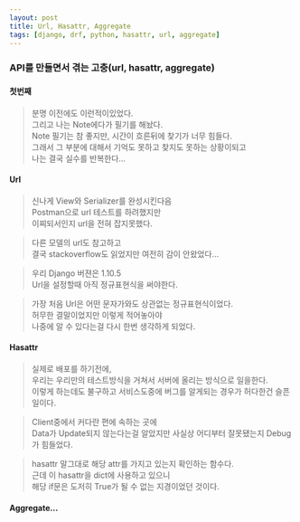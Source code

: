 ```yaml
---
layout: post
title: Url, Hasattr, Aggregate
tags: [django, drf, python, hasattr, url, aggregate]
---
```


### API를 만들면서 겪는 고충(url, hasattr, aggregate)

#### 첫번째

> 분명 이전에도 이런적이있었다.  
그리고 나는 Note에다가 필기를 해놨다.  
Note 필기는 참 좋지만, 시간이 흐른뒤에 찾기가 너무 힘들다.  
그래서 그 부분에 대해서 기억도 못하고 찾지도 못하는 상황이되고  
나는 결국 실수를 반복한다...

#### Url

> 신나게 View와 Serializer를 완성시킨다음    
Postman으로 url 테스트를 하려했지만  
이찌되서인지 url을 전혀 잡지못했다.  

> 다른 모델의 url도 참고하고  
결국 stackoverflow도 읽었지만 여전히 감이 안왔었다...  

> 우리 Django 버젼은 1.10.5  
Url을 설정할때 아직 정규표현식을 써야한다.  

> 가장 처음 Url은 어떤 문자가와도 상관없는 정규표현식이었다.  
허무한 결말이었지만 이렇게 적어놓아야  
나중에 알 수 있다는걸 다시 한번 생각하게 되었다.


#### Hasattr

> 실제로 배포를 하기전에,  
우리는 우리만의 테스트방식을 거쳐서 서버에 올리는 방식으로 일을한다.  
이렇게 하는데도 불구하고 서비스도중에 버그를 알게되는 경우가 허다한건 슬픈일이다.  

> Client중에서 커다란 편에 속하는 곳에  
Data가 Update되지 않는다는걸 알았지만
사실상 어디부터 잘못됐는지 Debug가 힘들었다.  

> hasattr 말그대로 해당 attr를 가지고 있는지 확인하는 함수다.  
근데 이 hasattr을 dict에 사용하고 있으니  
해당 if문은 도저히 True가 될 수 없는 지경이었던 것이다.

#### Aggregate...
